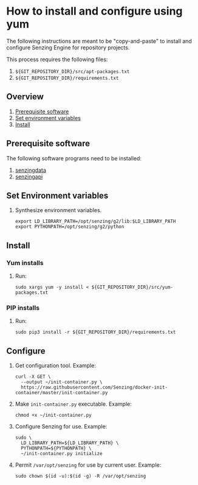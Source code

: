 # How to install and configure using yum

The following instructions are meant to be "copy-and-paste"
to install and configure Senzing Engine for repository projects.

This process requires the following files:

1. `${GIT_REPOSITORY_DIR}/src/apt-packages.txt`
1. `${GIT_REPOSITORY_DIR}/requirements.txt`

## Overview

1. [Prerequisite software](#prerequisite-software)
1. [Set environment variables](#set-environment-variables)
1. [Install](#install)

## Prerequisite software

The following software programs need to be installed:

1. [senzingdata](https://github.com/Senzing/knowledge-base/blob/master/HOWTO/install-senzing-data.md#centos)
1. [senzingapi](https://github.com/Senzing/knowledge-base/blob/master/HOWTO/install-senzing-api.md#centos)

## Set Environment variables

1. Synthesize environment variables.

    ```console
    export LD_LIBRARY_PATH=/opt/senzing/g2/lib:$LD_LIBRARY_PATH
    export PYTHONPATH=/opt/senzing/g2/python
    ```

## Install

### Yum installs

1. Run:

    ```console
    sudo xargs yum -y install < ${GIT_REPOSITORY_DIR}/src/yum-packages.txt
    ```

### PIP installs

1. Run:

    ```console
    sudo pip3 install -r ${GIT_REPOSITORY_DIR}/requirements.txt
    ```

## Configure

1. Get configuration tool.
   Example:

    ```console
    curl -X GET \
      --output ~/init-container.py \
      https://raw.githubusercontent.com/Senzing/docker-init-container/master/init-container.py
    ```

1. Make `init-container.py` executable.
   Example:

    ```console
    chmod +x ~/init-container.py
    ```

1. Configure Senzing for use.
   Example:

    ```console
    sudo \
      LD_LIBRARY_PATH=${LD_LIBRARY_PATH} \
      PYTHONPATH=${PYTHONPATH} \
      ~/init-container.py initialize
    ```

1. Permit `/var/opt/senzing` for use by current user.
   Example:

    ```console
    sudo chown $(id -u):$(id -g) -R /var/opt/senzing
    ```
